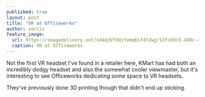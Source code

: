 ```yaml
---
published: true
layout: post
title: "VR at Officeworks"
author: vertis
feature_image:
  url: https://imagedelivery.net/oX4qJVfXHjtomqEsf4Y2wg/13fc8dc5-389c-44f1-d219-65f271cad800/w=800
  caption: VR at Officeworks
---
```


Not the first VR headset I've found in a retailer here, KMart has had both an incredibly dodgy headset and also the somewhat cooler viewmaster, but it's interesting to see Officeworks dedicating some space to VR headsets.

They've previously done 3D printing though that didn't end up sticking.
